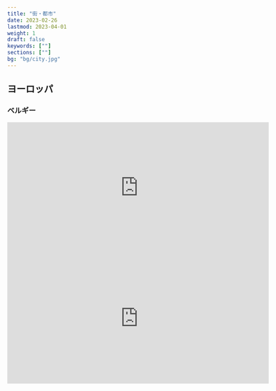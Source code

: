 ```yaml
---
title: "街・都市"
date: 2023-02-26
lastmod: 2023-04-01
weight: 1
draft: false
keywords: [""]
sections: [""]
bg: "bg/city.jpg"
---
```



## ヨーロッパ
### ベルギー

<div class="googlemap-if">
<iframe src="https://www.google.com/maps/embed?pb=!4v1677761916748!6m8!1m7!1sKDRi1PoN6-vxZ2XpSDLqhw!2m2!1d51.22130769320599!2d4.399618062752674!3f147.71044708051744!4f12.321985894969984!5f0.7820865974627469" width="600" height="300" style="border:0;" allowfullscreen="" loading="lazy" referrerpolicy="no-referrer-when-downgrade"></iframe>
<iframe src="https://www.google.com/maps/embed?pb=!4v1677857091278!6m8!1m7!1srn2V1IvZ6WEyEXfdjrA3ZQ!2m2!1d51.0546813775164!2d3.725741509646077!3f234.94145450907692!4f17.35743115053279!5f1.448629766368791" width="600" height="300" style="border:0;" allowfullscreen="" loading="lazy" referrerpolicy="no-referrer-when-downgrade"></iframe>
</div>